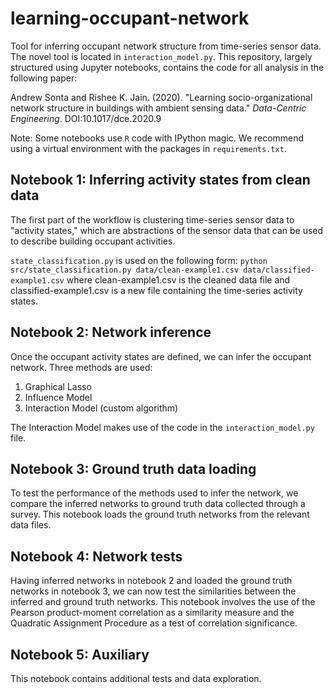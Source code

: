 # learning-occupant-network
Tool for inferring occupant network structure from time-series sensor data. The novel tool is located in `interaction_model.py`. This repository, largely structured using Jupyter notebooks, contains the code for all analysis in the following paper:

Andrew Sonta and Rishee K. Jain. (2020). "Learning socio-organizational network structure in buildings with ambient sensing data." _Data-Centric Engineering_. DOI:10.1017/dce.2020.9

Note: Some notebooks use `R` code with IPython magic. We recommend using a virtual environment with the packages in `requirements.txt`.

## Notebook 1: Inferring activity states from clean data
The first part of the workflow is clustering time-series sensor data to "activity states," which are abstractions of the sensor data that can be used to describe building occupant activities.

`state_classification.py` is used on the following form: `python src/state_classification.py data/clean-example1.csv data/classified-example1.csv` where clean-example1.csv is the cleaned data file and classified-example1.csv is a new file containing the time-series activity states.

## Notebook 2: Network inference
Once the occupant activity states are defined, we can infer the occupant network. Three methods are used:
1. Graphical Lasso
2. Influence Model
3. Interaction Model (custom algorithm)

The Interaction Model makes use of the code in the `interaction_model.py` file.

## Notebook 3: Ground truth data loading
To test the performance of the methods used to infer the network, we compare the inferred networks to ground truth data collected through a survey. This notebook loads the ground truth networks from the relevant data files.

## Notebook 4: Network tests
Having inferred networks in notebook 2 and loaded the ground truth networks in notebook 3, we can now test the similarities between the inferred and ground truth networks. This notebook involves the use of the Pearson product-moment correlation as a similarity measure and the Quadratic Assignment Procedure as a test of correlation significance.

## Notebook 5: Auxiliary
This notebook contains additional tests and data exploration.
